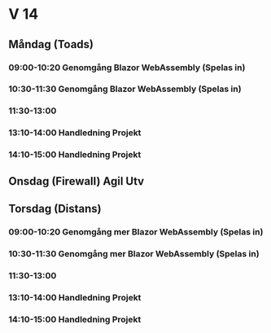 # V 14
## Måndag (Toads)
### 09:00-10:20 Genomgång Blazor WebAssembly (Spelas in)
### 10:30-11:30 Genomgång Blazor WebAssembly (Spelas in)
### 11:30-13:00 
### 13:10-14:00 Handledning Projekt
### 14:10-15:00 Handledning Projekt

## Onsdag (Firewall) Agil Utv
  
## Torsdag (Distans)
### 09:00-10:20 Genomgång mer Blazor WebAssembly (Spelas in)
### 10:30-11:30 Genomgång mer Blazor WebAssembly (Spelas in)
### 11:30-13:00 
### 13:10-14:00 Handledning Projekt
### 14:10-15:00 Handledning Projekt
